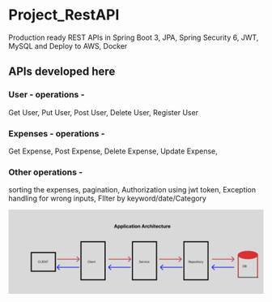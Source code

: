 # Project_RestAPI
Production ready REST APIs in Spring Boot 3, JPA, Spring Security 6, JWT, MySQL and Deploy to AWS, Docker

## APIs developed here  
### User - operations -
Get User, Put User, Post User, Delete User, Register User
### Expenses - operations -
Get Expense, Post Expense, Delete Expense, Update Expense, 
### Other operations - 
sorting the expenses, pagination, Authorization using jwt token, Exception handling for wrong inputs, FIlter by keyword/date/Category

![alt text](image.png)

